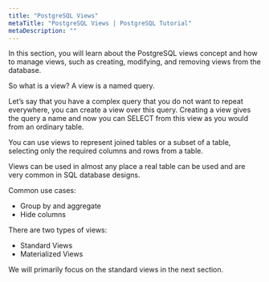```yaml
---
title: "PostgreSQL Views"
metaTitle: "PostgreSQL Views | PostgreSQL Tutorial"
metaDescription: ""
---
```


In this section, you will learn about the PostgreSQL views concept and how to manage views, such as creating, modifying, and removing views from the database.

So what is a view? A view is a named query.

Let’s say that you have a complex query that you do not want to repeat everywhere, you can create a view over this query. Creating a view gives the query a name and now you can SELECT from this view as you would from an ordinary table.

You can use views to represent joined tables or a subset of a table, selecting only the required columns and rows from a table.

Views can be used in almost any place a real table can be used and are very common in SQL database designs.

Common use cases:

- Group by and aggregate
- Hide columns

There are two types of views:

- Standard Views
- Materialized Views

We will primarily focus on the standard views in the next section.
